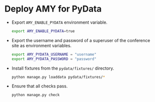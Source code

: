 # Deploy AMY for PyData

 -  Export `AMY_ENABLE_PYDATA` environment variable.

    ```sh
    export AMY_ENABLE_PYDATA=true
    ```

 -  Export the username and password of a superuser of the conference site 
    as environment variables.

    ```sh
    export AMY_PYDATA_USERNAME = "username"
    export AMY_PYDATA_PASSWORD = "password"
    ```

 -  Install fixtures from the `pydata/fixtures/` directory.

    ```sh
    python manage.py loaddata pydata/fixtures/*
    ```

 -  Ensure that all checks pass.

    ```sh
    python manage.py check
    ```
